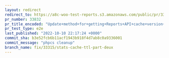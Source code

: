```yaml
---
layout: redirect
redirect_to: https://a8c-woo-test-reports.s3.amazonaws.com/public/pr/33832/e2e/index.html
pr_number: 33832
pr_title_encoded: "Update+method+for+getting+Reports+API+cache+version+number...+again"
pr_test_type: e2e
last_published: "2022-10-10 22:17:24 +0000"
commit_sha: b3e52fcb6b11acf1943b918f4d7ab8c0a9336001
commit_message: "phpcs cleanup"
branch_name: fix/33315/stats-cache-ttl-part-deux
---
```

